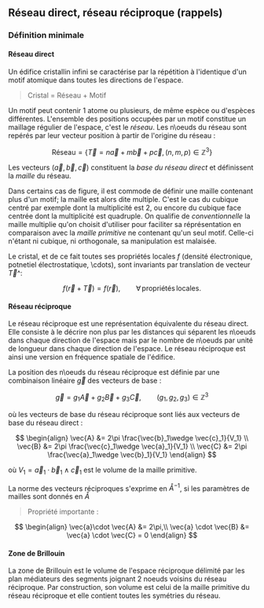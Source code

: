 ## Réseau direct, réseau réciproque (rappels)

### Définition minimale

#### Réseau direct
Un édifice cristallin infini se caractérise par la répétition à l'identique d'un motif atomique dans toutes les directions de l'espace.

> Cristal = Réseau + Motif

Un motif peut contenir 1 atome ou plusieurs, de même espèce ou d'espèces différentes.
L'ensemble des positions occupées par un motif constitue un maillage régulier de l'espace, c'est le *réseau*.
Les n\oeuds du réseau sont repérés par leur vecteur position à partir de l'origine du réseau :

$$
\mathrm{R\acute{e}seau} = \left\{ \vec {T} = n \vec{a} + m \vec {b} + p \vec {c}, (n,m,p) \in \mathbb{Z}^3 \right\}
$$

Les vecteurs $(\vec{a},\vec{b},\vec{c})$ constituent la *base du réseau direct* et définissent la *maille* du réseau.

Dans certains cas de figure, il est commode de définir une maille contenant plus d'un motif; la maille est alors dite multiple.
C'est le cas du cubique centré par exemple dont la multiplicité est 2, ou encore du cubique face centrée dont la multiplicité est quadruple.
On qualifie de *conventionnelle* la maille multiplie qu'on choisit d'utiliser pour faciliter sa réprésentation en comparaison avec la *maille primitive* ne contenant qu'un seul motif.
Celle-ci n'étant ni cubique, ni orthogonale, sa manipulation est malaisée.

Le cristal, et de ce fait toutes ses propriétés locales $f$ (densité électronique, potnetiel électrostatique, \cdots), sont invariants par translation de vecteur $\vec{T}$^:

$$
f (\vec{r} + \vec{T} ) = f (\vec{r}),\qquad \forall\, \mathrm{propri\acute{e}t\acute{e}s\,locales}.
$$

#### Réseau réciproque
Le réseau réciproque est une représentation équivalente du réseau direct. 
Elle consiste à le décrire non plus par les distances qui séparent les n\oeuds dans chaque direction de l'espace mais par le nombre de n\oeuds par unité de longueur dans chaque direction de l'espace.
Le réseau réciproque est ainsi une version en fréquence spatiale de l'édifice.

La position des n\oeuds du réseau réciproque est définie par une combinaison linéaire $\vec{g}$ des vecteurs de base :

$$
\vec{g} = g_1 \vec{A} + g_2 \vec{B} + g_3 \vec{C}, \qquad (g_1, g_2, g_3) \in \mathbb {Z}^3
$$

où les vecteurs de base du réseau réciproque sont liés aux vecteurs de base du réseau direct :

$$
\begin{align}
\vec{A} &= 2\pi \frac{\vec{b}_1\wedge \vec{c}_1}{V_1} \\
\vec{B} &= 2\pi \frac{\vec{c}_1\wedge \vec{a}_1}{V_1} \\
\vec{C} &= 2\pi \frac{\vec{a}_1\wedge \vec{b}_1}{V_1}
\end{align}
$$

où $V_1 = \vec{a}_1 \cdot \vec{b}_1\wedge \vec{c}_1$ est le volume de la maille primitive.

La norme des vecteurs réciproques s'exprime en $Å^{-1}$, si les paramètres de mailles sont donnés en $Å$



> Propriété importante : 

$$
\begin{align}
\vec{a}\cdot \vec{A} &= 2\pi,\\
\vec{a} \cdot \vec{B} &= \vec{a} \cdot \vec{C} = 0
\end{align}
$$

#### Zone de Brillouin

La zone de Brillouin est le volume de l'espace réciproque délimité par les plan médiateurs des segments joignant 2 noeuds voisins du réseau réciproque.
Par construction, son volume est celui de la maille primitive du réseau réciproque et elle contient toutes les symétries du réseau.


